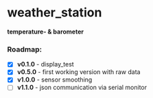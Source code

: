 # weather_station
**temperature- &amp; barometer**

### Roadmap:


- [x] **v0.1.0** - display_test
- [x] **v0.5.0** - first working version with raw data
- [x] **v1.0.0** - sensor smoothing
- [ ] **v1.1.0** - json communication via serial monitor
